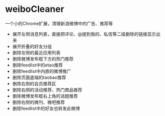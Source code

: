 ﻿weiboCleaner
============

一个小的Chrome扩展，清理新浪微博中的广告、推荐等

- 展开左侧消息列表，直接把评论、@提到我的、私信等二级删除的链接显示出来
- 展开折叠的好友分组
- 删除左侧的最近应用列表
- 删除微博发布框下方的热门推荐
- 删除feedlist中的etao推荐
- 删除feedlist中内嵌的微博推广
- 删除页面底端的taobao推荐
- 删除右侧的会员推荐区
- 删除右侧的活动推荐、热门商品推荐
- 删除微博发布框右上角的话题推荐
- 删除右侧的微刊、微吧推荐
- 删除feedlist中的好友也转发此微博
